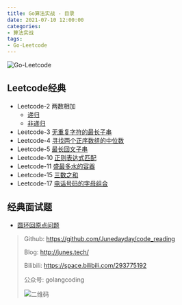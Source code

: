 ```yaml
---
title: Go算法实战 - 目录
date: 2021-07-10 12:00:00
categories: 
- 算法实战
tags:
- Go-Leetcode
---
```


![Go-Leetcode](https://i.loli.net/2021/07/10/SbG3k5XFRlsJdOV.jpg)

## Leetcode经典

- Leetcode-2 两数相加
  - [递归](https://junedayday.github.io/2021/07/10/go-leetcode/go-leetcode-1/)
  - [非递归](https://junedayday.github.io/2021/07/10/go-leetcode/go-leetcode-2/)
- Leetcode-3 [无重复字符的最长子串](https://junedayday.github.io/2021/07/14/go-leetcode/go-leetcode-3/)
- Leetcode-4 [寻找两个正序数组的中位数](https://junedayday.github.io/2021/07/19/go-leetcode/go-leetcode-4/)
- Leetcode-5 [最长回文子串](https://junedayday.github.io/2021/07/19/go-leetcode/go-leetcode-5/)
- Leetcode-10 [正则表达式匹配](https://junedayday.github.io/2021/07/28/go-leetcode/go-leetcode-6/)
- Leetcode-11 [盛最多水的容器](https://junedayday.github.io/2021/08/02/go-leetcode/go-leetcode-7/)
- Leetcode-15 [三数之和](https://junedayday.github.io/2021/08/08/go-leetcode/go-leetcode-8/)
- Leetcode-17 [电话号码的字母组合](https://junedayday.github.io/2021/08/18/go-leetcode/go-leetcode-9/)



## 经典面试题

- [圆环回原点问题](https://junedayday.github.io/2022/02/19/go-leetcode/go-leetcode-10/)







> Github: https://github.com/Junedayday/code_reading
>
> Blog: http://junes.tech/
>
> Bilibili: https://space.bilibili.com/293775192
>
> 公众号: golangcoding
>
>  ![二维码](https://i.loli.net/2021/02/28/RPzy7Hjc9GZ8I3e.jpg)

